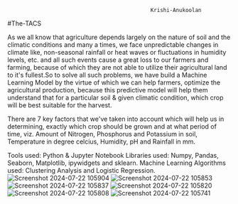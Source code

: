 
                                                 Krishi-Anukoolan

#The-TACS

As we all know that agriculture depends largely on the nature of soil and the climatic conditions and many a times, we face unpredictable changes in climate like, non-seasonal rainfall or heat waves or fluctuations in humidity levels, etc. and all such events cause a great loss to our farmers and farming, because of which they are not able to utilize their agricultural land to it's fullest.So to solve all such problems, we have build a Machine Learning Model by the virtue of which we can help farmers, optimize the agricultural production, because this predictive model will help them understand that for a particular soil & given climatic condition, which crop will be best suitable for the harvest.

There are 7 key factors that we've taken into account which will help us in determining, exactly which crop should be grown and at what period of time, viz. Amount of Nitrogen, Phosphorus and Potassium in soil, Temperature in degree celcius, Humidity, pH and Rainfall in mm.

Tools used: Python & Jupyter Notebook Libraries used: Numpy, Pandas, Seaborn, Matplotlib, ipywidgets and sklearn. Machine Learning Algorithms used: Clustering Analysis and Logistic Regression.
![Screenshot 2024-07-22 105904](https://github.com/user-attachments/assets/41e347fb-f083-4e6c-aaf7-5704eea98f16)
![Screenshot 2024-07-22 105853](https://github.com/user-attachments/assets/632ff01e-0613-4240-99bc-86c96fed698d)
![Screenshot 2024-07-22 105837](https://github.com/user-attachments/assets/dfdb31b3-d314-43dd-a98d-38d2ed66cbc0)
![Screenshot 2024-07-22 105820](https://github.com/user-attachments/assets/ea2deb06-1459-4b9d-a740-394e84a8acd7)
![Screenshot 2024-07-22 105808](https://github.com/user-attachments/assets/8e243553-9a5f-43c2-bd41-5d87731570bc)
![Screenshot 2024-07-22 105741](https://github.com/user-attachments/assets/23f6e52f-8044-43c1-9866-077cce34e060)
